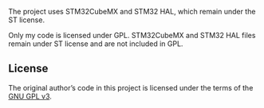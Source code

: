 The project uses STM32CubeMX and STM32 HAL, which remain under the ST license. 

Only my code is licensed under GPL. STM32CubeMX and STM32 HAL files remain under ST license and are not included in GPL.

## License
The original author’s code in this project is licensed under the terms of the [GNU GPL v3](https://www.gnu.org/licenses/gpl-3.0.en.html).
